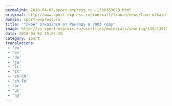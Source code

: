 ```yaml
---
permalink: 2018-04-02-sport-express.ru--1398353679.html
original: http://www.sport-express.ru/football/france/news/lion-otkazalsya-ot-ronaldu-v-2003-godu-1391545/
domain: sport-express.ru
title: '"Лион" отказался от Роналду в 2003 году'
image: http://ss.sport-express.ru/userfiles/materials/sharing/139/1391545.jpg
date: 2018-04-02 15:54:29
category: sport
translations: 
 - 'en'
 - 'es'
 - 'de'
 - 'ja'
 - 'fr'
 - 'it'
 - 'zh-CN'
 - 'zh-TW'
 - 'ar'
 - 'pt'
 - 'hy'
---
```


